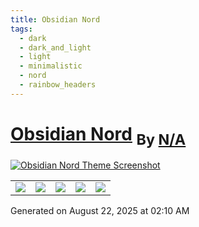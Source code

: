 ```yaml
---
title: Obsidian Nord
tags:
  - dark
  - dark_and_light
  - light
  - minimalistic
  - nord
  - rainbow_headers
---
```

<div style="theme_page_template_version_1"> </div>

<h1>
    <a href="insanum/obsidian_nord">Obsidian Nord</a>
    <sub>By <a href="https://github.com/N/A">N/A</a></sub>
</h1>

[![Obsidian Nord Theme Screenshot](dark.png)](insanum/obsidian_nord)


<div class="inforow">
    <table>
        <tbody>
            <tr>
                <td><img src="https://img.shields.io/github/stars/?color=573E7A&amp;logo=github&amp;style=for-the-badge"></td>
                <td><img src="https://img.shields.io/github/issues/?color=573E7A&amp;logo=github&amp;style=for-the-badge"></td>
                <td><img src="https://img.shields.io/github/issues-pr/?color=573E7A&amp;logo=github&amp;style=for-the-badge"></td>
                <td><img src="https://img.shields.io/badge/Created%20on-Unknown-blue?color=573E7A&amp;logo=github&amp;style=for-the-badge"></td>
                <td><img src="https://img.shields.io/github/last-commit/?color=573E7A&amp;label=last%20update&amp;logo=github&amp;style=for-the-badge"></td>
            </tr>
        </tbody>
    </table>
</div>

Generated on August 22, 2025 at 02:10 AM
